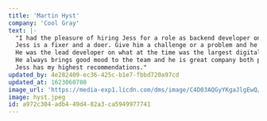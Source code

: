 ```yaml
---
title: 'Martin Hyst'
company: 'Cool Gray'
text: |-
  "I had the pleasure of hiring Jess for a role as backend developer on my team at Cool Gray.
  Jess is a fixer and a doer. Give him a challenge or a problem and he buckles down and keeps on working on it, until he finds a solution - and continuously a great solution that is.
  He was the lead developer on what at the time was the largest digital project Cool Gray had ever undertaken and he solved every aspect with bravour.
  He always brings good mood to the team and he is great company both professionally and personally.
  Jess has my highest recommendations."
updated_by: 4e282409-ec36-425c-b1e7-fbbd720a97cd
updated_at: 1623060780
image_url: 'https://media-exp1.licdn.com/dms/image/C4D03AQGyYKgaJlgEwQ/profile-displayphoto-shrink_100_100/0/1516243816562?e=1619049600&v=beta&t=0xFZ_q1ovFlNFszU8zycQOrno8L5lSj5ayXFnYLz5uw'
image: hyst.jpeg
id: a972c304-adb4-49d4-82a3-ca5949977741
---
```

